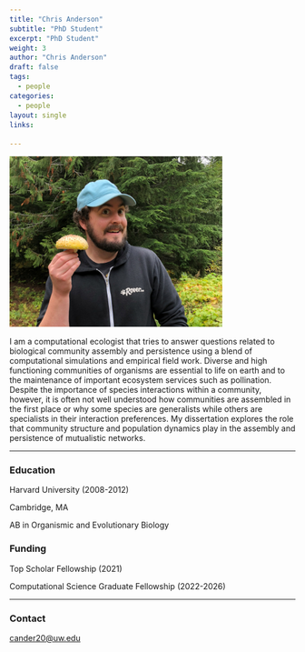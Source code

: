 ```yaml
---
title: "Chris Anderson"
subtitle: "PhD Student"
excerpt: "PhD Student"
weight: 3
author: "Chris Anderson"
draft: false
tags:
  - people
categories:
  - people
layout: single
links:

---
```

<img src="featured.jpg" width="375" height="300">

I am a computational ecologist that tries to answer questions related to biological community assembly and persistence using a blend of computational simulations and empirical field work. Diverse and high functioning communities of organisms are essential to life on earth and to the maintenance of important ecosystem services such as pollination. Despite the importance of species interactions within a community, however, it is often not well understood how communities are assembled in the first place or why some species are generalists while others are specialists in their interaction preferences. My dissertation explores the role that community structure and population dynamics play in the assembly and persistence of mutualistic networks.

---


### Education

Harvard University (2008-2012)

Cambridge, MA

AB in Organismic and Evolutionary Biology

### Funding

Top Scholar Fellowship (2021)

Computational Science Graduate Fellowship (2022-2026)

---

### Contact
cander20@uw.edu
